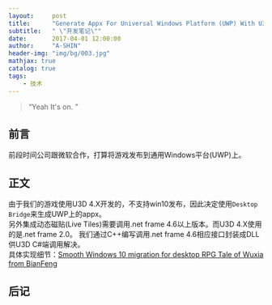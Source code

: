 ```yaml
---
layout:     post
title:      "Generate Appx For Universal Windows Platform (UWP) With U3D 4.X"
subtitle:   " \"开发笔记\""
date:       2017-04-01 12:00:00
author:     "A-SHIN"
header-img: "img/bg/003.jpg"
mathjax: true
catalog: true
tags:
    - 技术
---
```


> “Yeah It's on. ”

## 前言
前段时间公司跟微软合作，打算将游戏发布到通用Windows平台(UWP)上。
## 正文  
由于我们的游戏使用U3D 4.X开发的，不支持win10发布，因此决定使用`Desktop Bridge`来生成UWP上的appx。  
另外集成动态磁贴(Live Tiles)需要调用.net frame 4.6以上版本。而U3D 4.X使用的是.net frame 2.0。 我们通过C++编写调用.net frame 4.6相应接口封装成DLL供U3D C#端调用解决。  
具体实现细节：[Smooth Windows 10 migration for desktop RPG Tale of Wuxia from BianFeng](https://microsoft.github.io/techcasestudies/desktop%20bridge/2017/03/27/Bianfeng.html?from=timeline&isappinstalled=0)
## 后记  

 
